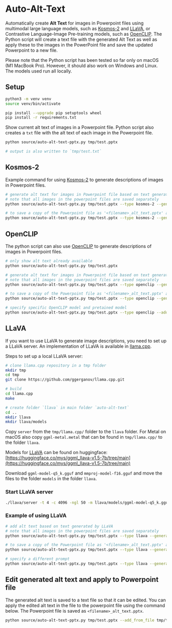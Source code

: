 # Auto-Alt-Text

Automatically create **Alt Text** for images in Powerpoint files using multimodal large language models, such as [Kosmos-2](https://github.com/microsoft/unilm/tree/master/kosmos-2) and [LLaVA](https://llava-vl.github.io), or Contrastive Language-Image Pre-training models, such as [OpenCLIP](https://github.com/mlfoundations/open_clip). The Python script will create a text file with the generated Alt Text as well as apply these to the images in the PowerPoint file and save the updated Powerpoint to a new file.

Please note that the Python script has been tested so far only on macOS (M1 MacBook Pro). However, it should also work on Windows and Linux. The models used run all locally.

## Setup

```sh
python3 -m venv venv
source venv/bin/activate

pip install --upgrade pip setuptools wheel
pip install -r requirements.txt
```

Show current alt text of images in a Powerpoint file. Python script also creates a `txt` file with the alt text of each image in the Powerpoint file.

```sh
python source/auto-alt-text-pptx.py tmp/test.pptx

# output is also written to `tmp/test.txt`
```

## Kosmos-2

Example command for using [Kosmos-2](https://github.com/microsoft/unilm/tree/master/kosmos-2) to generate descriptions of images in Powerpoint files.

```sh
# generate alt text for images in Powerpoint file based on text generated by Kosmos-2
# note that all images in the powerpoint files are saved separately 
python source/auto-alt-text-pptx.py tmp/test.pptx --type kosmos-2 --generate

# to save a copy of the Powerpoint file as '<filename>_alt_text.pptx' add --save
python source/auto-alt-text-pptx.py tmp/test.pptx --type kosmos-2 --generate --save
```

## OpenCLIP

The python script can also use [OpenCLIP](https://github.com/mlfoundations/open_clip) to generate descriptions of images in Powerpoint files.

```sh
# only show alt text already available
python source/auto-alt-text-pptx.py tmp/test.pptx

# generate alt text for images in Powerpoint file based on text generated by OpenCLIP
# note that all images in the powerpoint files are saved separately 
python source/auto-alt-text-pptx.py tmp/test.pptx --type openclip --generate

# to save a copy of the Powerpoint file as '<filename>_alt_text.pptx' add --save
python source/auto-alt-text-pptx.py tmp/test.pptx --type openclip --generate --save

# specify specific OpenCLIP model and pretained model
python source/auto-alt-text-pptx.py tmp/test.pptx --type openclip --add --model coca_ViT-L-14 --pretrained mscoco_finetuned_laion2B-s13B-b90k
```

## LLaVA

If you want to use LLaVA to generate image descriptions, you need to set up a LLaVA server. An implementation of LLaVA is available in [llama.cpp](https://github.com/ggerganov/llama.cpp).

Steps to set up a local LLaVA server:

```sh
# clone llama.cpp repository in a tmp folder
mkdir tmp
cd tmp
git clone https://github.com/ggerganov/llama.cpp.git

# build
cd llama.cpp
make

# create folder `llava` in main folder `auto-alt-text`
cd ..
mkdir llava
mkdir llava/models
```

Copy `server` from the `tmp/llama.cpp/` folder to the `llava` folder. For Metal on macOS also copy `ggml-metal.metal` that can be found in `tmp/llama.cpp/` to the folder `llava`.

Models for [LLaVA](https://llava-vl.github.io) can be found on huggingface: [https://huggingface.co/mys/ggml_llava-v1.5-7b/tree/main](https://huggingface.co/mys/ggml_llava-v1.5-7b/tree/main)

Download `ggml-model-q5_k.gguf` and `mmproj-model-f16.gguf` and move the files to the folder `models` in the folder `llava`.

### Start LLaVA server

```sh
./llava/server -t 4 -c 4096 -ngl 50 -m llava/models/ggml-model-q5_k.gguf --host 0.0.0.0 --port 8007 --mmproj llava/models/mmproj-model-f16.gguf
```

### Example of using LLaVA

```sh
# add alt text based on text generated by LLaVA
# note that all images in the powerpoint files are saved separately 
python source/auto-alt-text-pptx.py tmp/test.pptx --type llava --generate 

# to save a copy of the Powerpoint file as '<filename>_alt_text.pptx' add --save
python source/auto-alt-text-pptx.py tmp/test.pptx --type llava --generate --save

# specify a different prompt
python source/auto-alt-text-pptx.py tmp/test.pptx --type llava --generate --prompt "Describe in simple words using maximal 125 characters"
```

## Edit generated alt text and apply to Powerpoint file

The generated alt text is saved to a text file so that it can be edited. You can apply the edited alt text in the file to the powerpoint file using the command below. The Powerpoint file is saved as `<filename>_alt_text.pptx`.

```sh
python source/auto-alt-text-pptx.py tmp/test.pptx --add_from_file tmp/test_kosmos-2_edited.txt
```
